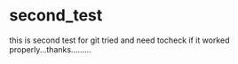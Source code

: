 # second_test
this is second test for git 
tried and need tocheck if it worked properly...thanks.........

